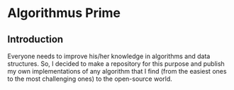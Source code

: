 #  Algorithmus Prime
##  Introduction
Everyone needs to improve his/her knowledge in algorithms and data structures. So, I decided to make a repository for this purpose and publish my own implementations of any algorithm that I find (from the easiest ones to the most challenging ones) to the open-source world.
